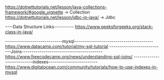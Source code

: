 https://dotnettutorials.net/lesson/java-collections-framework/#google_vignette -> Collection
https://dotnettutorials.net/lesson/jdbc-in-java/ -> Jdbc

----Data Structure Links----------
https://www.geeksforgeeks.org/stack-class-in-java/

-----------------------------mysql----------------------------------------
https://www.datacamp.com/tutorial/my-sql-tutorial
----------------------------Joins-----------------------------------------
https://www.freecodecamp.org/news/understanding-sql-joins/
---------------------------indexes-------------------------
https://www.digitalocean.com/community/tutorials/how-to-use-indexes-in-mysql
